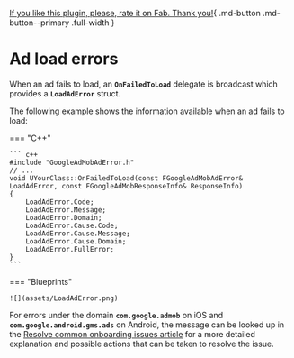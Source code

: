 [If you like this plugin, please, rate it on Fab. Thank you!](https://fab.com/s/804df971aef3){ .md-button .md-button--primary .full-width }

# Ad load errors

When an ad fails to load, an __`OnFailedToLoad`__ delegate is broadcast which provides a __`LoadAdError`__ struct.

The following example shows the information available when an ad fails to load:

=== "C++"

    ``` c++
    #include "GoogleAdMobAdError.h"
    // ...
    void UYourClass::OnFailedToLoad(const FGoogleAdMobAdError& LoadAdError, const FGoogleAdMobResponseInfo& ResponseInfo)
    {
        LoadAdError.Code;
        LoadAdError.Message;
        LoadAdError.Domain;
        LoadAdError.Cause.Code;
        LoadAdError.Cause.Message;
        LoadAdError.Cause.Domain;
        LoadAdError.FullError;
    }
    ```

=== "Blueprints"

    ![](assets/LoadAdError.png)

For errors under the domain __`com.google.admob`__ on iOS and __`com.google.android.gms.ads`__ on Android, the message can be looked up in the [Resolve common onboarding issues article](https://support.google.com/admob/answer/9905175) for a more detailed explanation and possible actions that can be taken to resolve the issue.